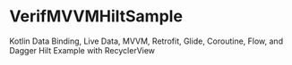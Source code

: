 # VerifMVVMHiltSample
Kotlin Data Binding, Live Data, MVVM, Retrofit, Glide, Coroutine, Flow, and Dagger Hilt Example with RecyclerView
